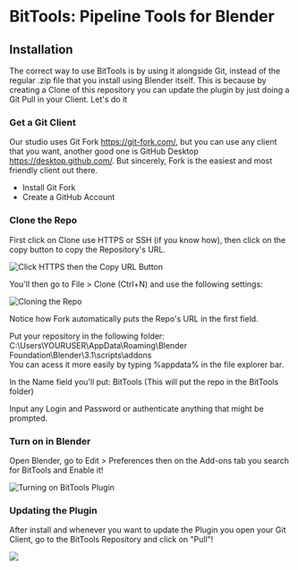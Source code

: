 # BitTools: Pipeline Tools for Blender
## Installation
The correct way to use BitTools is by using it alongside Git, instead of the regular .zip file that you install using Blender itself. This is because by creating a Clone of this repository you can update the plugin by just doing a Git Pull in your Client. Let's do it

### Get a Git Client
Our studio uses Git Fork https://git-fork.com/, but you can use any client that you want, another good one is GitHub Desktop https://desktop.github.com/. But sincerely, Fork is the easiest and most friendly client out there.

- Install Git Fork
- Create a GitHub Account

### Clone the Repo

First click on Clone use HTTPS or SSH (if you know how), then click on the copy button to copy the Repository's URL.

![Click HTTPS then the Copy URL Button](https://i.imgur.com/9BfTL5P.png "Copy the Repository's URL")

You'll then go to File > Clone (Ctrl+N) and use the following settings:

![Cloning the Repo](https://i.imgur.com/bv2r7A6.png "Cloning the Repo")

Notice how Fork automatically puts the Repo's URL in the first field.

Put your repository in the following folder:
C:\Users\YOURUSER\AppData\Roaming\Blender Foundation\Blender\3.1\scripts\addons\
You can acess it more easily by typing %appdata% in the file explorer bar.

In the Name field you'll put: BitTools (This will put the repo in the BitTools folder)

Input any Login and Password or authenticate anything that might be prompted.

### Turn on in Blender

Open Blender, go to Edit > Preferences then on the Add-ons tab you search for BitTools and Enable it!

![](https://i.imgur.com/kHdjPMi.png "Turning on BitTools Plugin")

### Updating the Plugin

After install and whenever you want to update the Plugin you open your Git Client, go to the BitTools Repository and click on "Pull"!

![](https://i.imgur.com/0bZOZO5.png)